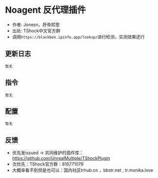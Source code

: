 # Noagent 反代理插件

- 作者: Jonesn，肝帝熙恩
- 出处: TShock中文官方群
- 调用`https://blackbox.ipinfo.app/lookup/`进行检测，实测效果还行

## 更新日志

```
暂无
```

## 指令

```
暂无
```

## 配置

```json5
暂无
```
## 反馈
- 优先发issued -> 共同维护的插件库：https://github.com/UnrealMultiple/TShockPlugin
- 次优先：TShock官方群：816771079
- 大概率看不到但是也可以：国内社区trhub.cn ，bbstr.net , tr.monika.love